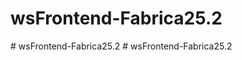 ﻿# wsFrontend-Fabrica25.2


#   w s F r o n t e n d - F a b r i c a 2 5 . 2  
 #   w s F r o n t e n d - F a b r i c a 2 5 . 2  
 